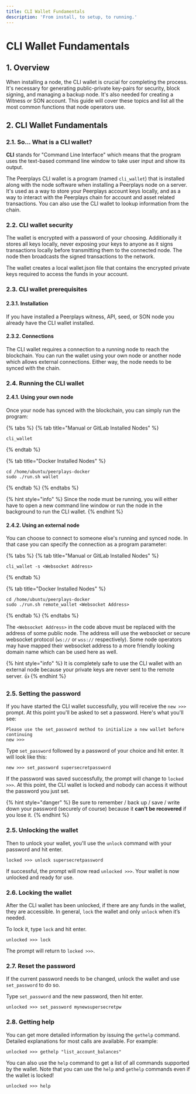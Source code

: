 ```yaml
---
title: CLI Wallet Fundamentals
description: 'From install, to setup, to running.'
---
```


# CLI Wallet Fundamentals

## 1. Overview

When installing a node, the CLI wallet is crucial for completing the process. It's necessary for generating public-private key-pairs for security, block signing, and managing a backup node. It's also needed for creating a Witness or SON account. This guide will cover these topics and list all the most common functions that node operators use.

## 2. CLI Wallet Fundamentals

### 2.1. So... What is a CLI wallet?

**CLI** stands for "Command Line Interface" which means that the program uses the text-based command line window to take user input and show its output.

The Peerplays CLI wallet is a program \(named `cli_wallet`\) that is installed along with the node software when installing a Peerplays node on a server. It's used as a way to store your Peerplays account keys locally, and as a way to interact with the Peerplays chain for account and asset related transactions. You can also use the CLI wallet to lookup information from the chain.

### 2.2. CLI wallet security

The wallet is encrypted with a password of your choosing. Additionally it stores all keys locally, never exposing your keys to anyone as it signs transactions locally before transmitting them to the connected node. The node then broadcasts the signed transactions to the network.

The wallet creates a local wallet.json file that contains the encrypted private keys required to access the funds in your account.

### 2.3. CLI wallet prerequisites

#### 2.3.1. Installation

If you have installed a Peerplays witness, API, seed, or SON node you already have the CLI wallet installed.

#### 2.3.2. Connections

The CLI wallet requires a connection to a running node to reach the blockchain. You can run the wallet using your own node or another node which allows external connections. Either way, the node needs to be synced with the chain.

### 2.4. Running the CLI wallet

#### 2.4.1. Using your own node

Once your node has synced with the blockchain, you can simply run the program:

{% tabs %}
{% tab title="Manual or GitLab Installed Nodes" %}
```text
cli_wallet
```
{% endtab %}

{% tab title="Docker Installed Nodes" %}
```text
cd /home/ubuntu/peerplays-docker
sudo ./run.sh wallet
```
{% endtab %}
{% endtabs %}

{% hint style="info" %}
Since the node must be running, you will either have to open a new command line window or run the node in the background to run the CLI wallet.
{% endhint %}

#### 2.4.2. Using an external node

You can choose to connect to someone else's running and synced node. In that case you can specify the connection as a program parameter:

{% tabs %}
{% tab title="Manual or GitLab Installed Nodes" %}
```text
cli_wallet -s <Websocket Address>
```
{% endtab %}

{% tab title="Docker Installed Nodes" %}
```text
cd /home/ubuntu/peerplays-docker
sudo ./run.sh remote_wallet <Websocket Address>
```
{% endtab %}
{% endtabs %}

The `<Websocket Address>` in the code above must be replaced with the address of some public node. The address will use the websocket or secure websocket protocol \(`ws://` or `wss://` respectively\). Some node operators may have mapped their websocket address to a more friendly looking domain name which can be used here as well.

{% hint style="info" %}
It is completely safe to use the CLI wallet with an external node because your private keys are never sent to the remote server. 👍
{% endhint %}

### 2.5. Setting the password

If you have started the CLI wallet successfully, you will receive the `new >>>` prompt. At this point you'll be asked to set a password. Here's what you'll see:

```text
Please use the set_password method to initialize a new wallet before continuing
new >>>
```

Type `set_password` followed by a password of your choice and hit enter. It will look like this:

```text
new >>> set_password supersecretpassword
```

If the password was saved successfully, the prompt will change to `locked >>>`. At this point, the CLI wallet is locked and nobody can access it without the password you just set.

{% hint style="danger" %}
Be sure to remember / back up / save / write down your password \(securely of course\) because it **can't be recovered** if you lose it.
{% endhint %}

### 2.5. Unlocking the wallet

Then to unlock your wallet, you'll use the `unlock` command with your password and hit enter.

```text
locked >>> unlock supersecretpassword
```

If successful, the prompt will now read `unlocked >>>`. Your wallet is now unlocked and ready for use.

### 2.6. Locking the wallet

After the CLI wallet has been unlocked, if there are any funds in the wallet, they are accessible. In general, `lock` the wallet and only `unlock` when it’s needed.

To lock it, type `lock` and hit enter.

```text
unlocked >>> lock
```

The prompt will return to `locked >>>`.

### 2.7. Reset the password

If the current password needs to be changed, unlock the wallet and use `set_password` to do so.

Type `set_password` and the new password, then hit enter.

```text
unlocked >>> set_password mynewsupersecretpw
```

### 2.8. Getting help

You can get more detailed information by issuing the `gethelp` command. Detailed explanations for most calls are available. For example:

```text
unlocked >>> gethelp "list_account_balances"
```

You can also use the `help` command to get a list of all commands supported by the wallet. Note that you can use the `help` and `gethelp` commands even if the wallet is locked!

```text
unlocked >>> help
```


